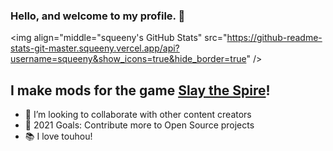 ### Hello, and welcome to my profile. 👋

<img align="middle="squeeny's GitHub Stats" src="https://github-readme-stats-git-master.squeeny.vercel.app/api?username=squeeny&show_icons=true&hide_border=true" />

## I make mods for the game [Slay the Spire][spire]!

- 👯 I’m looking to collaborate with other content creators
- 🥅 2021 Goals: Contribute more to Open Source projects
- 📚 I love touhou!

[spire]: https://store.steampowered.com/app/646570/Slay_the_Spire/

